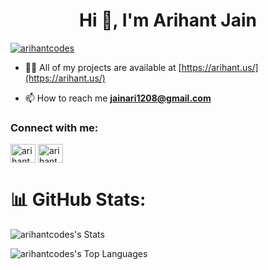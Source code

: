 <h1 align="center">Hi 👋, I'm Arihant Jain</h1>




<p align="left"> <a href="https://twitter.com/arihantcodes" target="blank"><img src="https://img.shields.io/twitter/follow/arihantcodes?logo=twitter&style=for-the-badge" alt="arihantcodes" /></a> </p>



- 👨‍💻 All of my projects are available at [https://arihant.us/](https://arihant.us/)

- 📫 How to reach me **jainari1208@gmail.com**

<h3 align="left">Connect with me:</h3>
<p align="left">
<a href="https://twitter.com/arihantcodes" target="blank"><img align="center" src="https://raw.githubusercontent.com/rahuldkjain/github-profile-readme-generator/master/src/images/icons/Social/twitter.svg" alt="arihantdotcom" height="30" width="40" /></a>
<a href="https://linkedin.com/in/arihantcodes" target="blank"><img align="center" src="https://raw.githubusercontent.com/rahuldkjain/github-profile-readme-generator/master/src/images/icons/Social/linked-in-alt.svg" alt="arihantdotcom" height="30" width="40" /></a>
</p>


# 📊 GitHub Stats:
![arihantcodes's Stats](https://github-readme-stats.vercel.app/api?username=arihantcodes&show_icons=true&show=reviews,prs_merged,prs_merged_percentage&theme=dark)

![arihantcodes's Top Languages](https://github-readme-stats.vercel.app/api/top-langs/?username=arihantcodes&theme=prussian&show_icons=true&hide_border=true&layout=compact)

